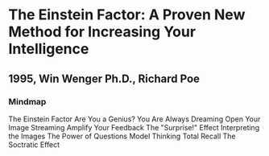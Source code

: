 # The Einstein Factor: A Proven New Method for Increasing Your Intelligence
## 1995, Win Wenger Ph.D., Richard Poe

### Mindmap

The Einstein Factor
  Are You a Genius?
  You Are Always Dreaming
  Open Your Image Streaming
  Amplify Your Feedback
  The "Surprise!" Effect
  Interpreting the Images
  The Power of Questions
  Model Thinking
  Total Recall
  The Soctratic Effect
